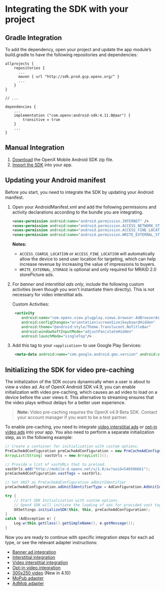 Integrating the SDK with your project
=====================================

Gradle Integration 
------------------------------

To add the dependency, open your project and update the app module’s build.gradle to have the following repositories and dependencies:

```
allprojects {
    repositories {
      ...
      maven { url "http://sdk.prod.gcp.openx.org/" }
      ...
    }
}

// ...

dependencies {
    ...
    implementation ("com.openx:android-sdk:4.11.0@aar") {
        transitive = true
    }
    ...
}
```



Manual Integration
------------------------------


1. [Download](http://sdk.prod.gcp.openx.org/android/4.11.0/OpenX_Mobile_SDK_Android_4.11.0.zips) the OpenX Mobile Android SDK zip file.
1. [Import the SDK](android-sdk-importing.md) into your app.

Updating your Android manifest
------------------------------

Before you start, you need to integrate the SDK by updating your Android manifest.

1.  Open your AndroidManifest.xml and add the following permissions and
    activity declarations according to the bundle you are integrating.

    ``` xml
    <uses-permission android:name="android.permission.INTERNET" />
    <uses-permission android:name="android.permission.ACCESS_NETWORK_STATE" />
    <uses-permission android:name="android.permission.ACCESS_FINE_LOCATION" />
    <uses-permission android:name="android.permission.WRITE_EXTERNAL_STORAGE" />
    ```

    **Notes:**

    -   `ACCESS_COARSE_LOCATION` or `ACCESS_FINE_LOCATION` will
        automatically allow the device to send user location for
        targeting, which can help increase revenue by increasing the
        value of impressions to buyers.
    -   `WRITE_EXTERNAL_STORAGE` is optional and only required for MRAID
        2.0 storePicture ads.

2.  For *banner and interstitial ads only*, include the following custom
    activities (even though you won't instantiate them directly). This
    is not necessary for video interstitial ads.

    Custom Activities:

    ``` xml
     <activity
        android:name="com.openx.view.plugplay.views.browser.AdBrowserActivity"
        android:configChanges="orientation|screenSize|keyboardHidden"
        android:theme="@android:style/Theme.Translucent.NoTitleBar"
        android:windowSoftInputMode="adjustPan|stateHidden"
        android:launchMode="singleTop"/>  
    ```

3.  Add this tag to your `<application>` to use Google Play Services:

    ``` xml
     <meta-data android:name="com.google.android.gms.version" android:value="@integer/google_play_services_version" />  
    ```

Initializing the SDK for video pre-caching
------------------------------------------

The initialization of the SDK occurs dynamically when a user is about to
view a video ad. As of OpenX Android SDK v4.9, you can enable
initialization with video pre-caching, which causes an ad video to load
on a device before the user views it. This alternative to streaming
ensures that the video plays without delays for a better user
experience.

> **Note:** Video pre-caching requires the OpenX v4.9 Beta SDK. Contact your account
manager if you want to be a test partner.

To enable pre-caching, you need to integrate [video interstitial
ads](android-sdk-video-interstitial-integration.md) or [opt-in video
ads](android-sdk-video-optin-integration.md) into your app. You also
need to perform a separate initialization step, as in the following
example:

``` java
// Create a container for initialization with custom options.
PreCacheAdConfiguration preCacheAdConfiguration = new PreCacheAdConfiguration();
ArrayList[String] vastUrls = new ArrayList[](); 

// Provide a list of vastURLs that to preload. 
vastUrls.add("http://mobile-d.openx.net/v/1.0/av?auid=540396661"); 
preCacheAdConfiguration.vastTags = vastUrls; 

// Set VAST as PreCacheAdConfiguration adUnitIdentifier
preCacheAdConfiguration.adUnitIdentifierType = AdConfiguration.AdUnitIdentifierType.VAST; 

try {
    // Start SDK Initialization with custom options. 
    // OpenX SDK will initiate the loading of ads for provided vast tags immediately.
    OXSettings.initializeSDK(this, this, preCacheAdConfiguration);
}
catch (AdException e) {
    Log.w(this.getClass().getSimpleName(), e.getMessage());
}
```

Now you are ready to continue with specific integration steps for each
ad type, or see the relevant adapter instructions:

-   [Banner ad integration](android-sdk-banner-integration.md)
-   [Interstitial integration](android-sdk-interstitial-integration.md)
-   [Video interstitial integration](android-sdk-video-interstitial-integration.md)
-   [Opt-in video integration](android-sdk-video-optin-integration.md)
-   [300x250 video](android-sdk-info/android-sdk-video-ad-view-integration.md) (New in 4.10)
-   [MoPub adapter](android-sdk-mopub-adapter.md)
-   [AdMob adapter](android-sdk-admob-adapter.md)
